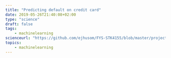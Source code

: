 ```yaml
---
title: "Predicting default on credit card"
date: 2019-05-26T21:40:08+02:00
type: "science"
draft: false
tags:
    - machinelearning
scienceurl: "https://github.com/ejhusom/FYS-STK4155/blob/master/project2/docs/main.pdf"
topics:
    - machinelearning
---
```


